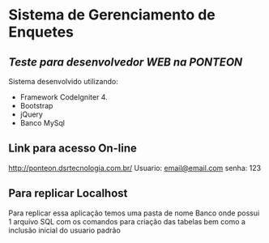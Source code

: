 # Sistema de Gerenciamento de Enquetes
## _Teste para desenvolvedor WEB na PONTEON_

Sistema desenvolvido utilizando:
- Framework CodeIgniter 4.
- Bootstrap
- jQuery
- Banco MySql

## Link para acesso On-line

http://ponteon.dsrtecnologia.com.br/
Usuario: email@email.com
senha: 123

## Para replicar Localhost

Para replicar essa aplicação temos uma pasta de nome Banco onde possui 1 arquivo SQL com os comandos para criação das tabelas bem como a inclusão inicial do usuario padrão
